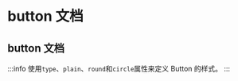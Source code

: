 <!--
 * @Author: caohao
 * @Date: 2023-11-29 18:54:52
 * @LastEditors: caohao
 * @LastEditTime: 2023-12-29 14:25:02
 * @Description:
-->

# button 文档

## button 文档

:::info 使用`type`、`plain`、`round`和`circle`属性来定义 Button 的样式。
<CustomComponent/>
:::

<script setup>
import CustomComponent from '../example/button/basic.vue'
</script>
